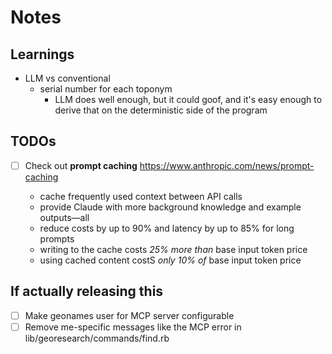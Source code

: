 # Notes

## Learnings

- LLM vs conventional
  - serial number for each toponym
    - LLM does well enough, but it could goof, and it's easy enough to derive that on the deterministic side of the program

## TODOs

- [ ] Check out **prompt caching** https://www.anthropic.com/news/prompt-caching

  - cache frequently used context between API calls
  - provide Claude with more background knowledge and example outputs—all
  - reduce costs by up to 90% and latency by up to 85% for long prompts
  - writing to the cache costs _25% more than_ base input token price
  - using cached content costS _only 10% of_ base input token price

## If actually releasing this

- [ ] Make geonames user for MCP server configurable
- [ ] Remove me-specific messages like the MCP error in lib/georesearch/commands/find.rb
